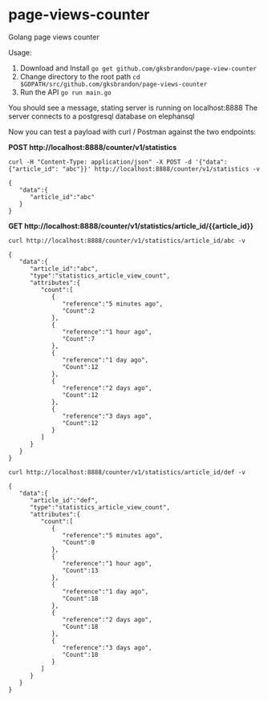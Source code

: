 # page-views-counter
Golang page views counter

Usage:

1. Download and Install ```go get github.com/gksbrandon/page-view-counter```
2. Change directory to the root path ```cd $GOPATH/src/github.com/gksbrandon/page-views-counter```
3. Run the API ```go run main.go```

You should see a message, stating server is running on localhost:8888
The server connects to a postgresql database on elephansql

Now you can test a payload with curl / Postman against the two endpoints:

**POST http://localhost:8888/counter/v1/statistics**

```
curl -H "Content-Type: application/json" -X POST -d '{"data": {"article_id": "abc"}}' http://localhost:8888/counter/v1/statistics -v
```

```
{
   "data":{
      "article_id":"abc"
   }
}
```

**GET http://localhost:8888/counter/v1/statistics/article_id/{{article_id}}**

```
curl http://localhost:8888/counter/v1/statistics/article_id/abc -v
```

```
{
   "data":{
      "article_id":"abc",
      "type":"statistics_article_view_count",
      "attributes":{
         "count":[
            {
               "reference":"5 minutes ago",
               "Count":2
            },
            {
               "reference":"1 hour ago",
               "Count":7
            },
            {
               "reference":"1 day ago",
               "Count":12
            },
            {
               "reference":"2 days ago",
               "Count":12
            },
            {
               "reference":"3 days ago",
               "Count":12
            }
         ]
      }
   }
}
```

```
curl http://localhost:8888/counter/v1/statistics/article_id/def -v
```

```
{
   "data":{
      "article_id":"def",
      "type":"statistics_article_view_count",
      "attributes":{
         "count":[
            {
               "reference":"5 minutes ago",
               "Count":0
            },
            {
               "reference":"1 hour ago",
               "Count":13
            },
            {
               "reference":"1 day ago",
               "Count":18
            },
            {
               "reference":"2 days ago",
               "Count":18
            },
            {
               "reference":"3 days ago",
               "Count":18
            }
         ]
      }
   }
}
```
